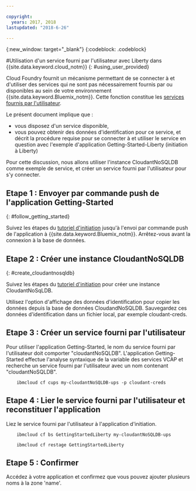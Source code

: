 ```yaml
---

copyright:
  years: 2017, 2018
lastupdated: "2018-6-26"

---
```


{:new_window: target="_blank"}
{:codeblock: .codeblock}

#Utilisation d'un service fourni par l'utilisateur avec Liberty dans {{site.data.keyword.cloud_notm}}
{: #using_user_provided}

Cloud Foundry fournit un mécanisme permettant de se connecter à et d'utiliser des services
qui ne sont pas nécessairement fournis par ou disponibles au sein de votre environnement {{site.data.keyword.Bluemix_notm}}.
Cette fonction constitue les [services fournis par l'utilisateur](https://docs.cloudfoundry.org/devguide/services/user-provided.html).

Le présent document implique que :
  * vous disposez d'un service disponible, 
  * vous pouvez obtenir des données d'identification pour ce service,
et décrit la procédure requise pour se connecter à et utiliser le service en question avec l'exemple d'application
Getting-Started-Liberty (initiation à Liberty)

Pour cette discussion, nous allons utiliser l'instance CloudantNoSQLDB comme exemple de service,
et créer un service fourni par l'utilisateur pour s'y connecter.

## Etape 1 : Envoyer par commande push de l'application Getting-Started 
{: #follow_getting_started}

Suivez les étapes du [tutoriel d'initiation](/docs/runtimes/liberty/getting-started.html) jusqu'à l'envoi par commande push
de l'application à {{site.data.keyword.Bluemix_notm}}. Arrêtez-vous avant la connexion à la base de données.

## Etape 2 : Créer une instance CloudantNoSQLDB 
{: #create_cloudantnosqldb}

Suivez les étapes du [tutoriel d'initiation](/docs/runtimes/liberty/getting-started.html) pour
créer une instance CloudantNoSqLDB. 

Utilisez l'option d'affichage des données d'identification pour copier les données depuis la base de données CloudandNoSQLDB. Sauvegardez ces données d'identification dans un fichier local, par exemple cloudant-creds.

## Etape 3 : Créer un service fourni par l'utilisateur
Pour utiliser l'application Getting-Started,
le nom du service fourni par l'utilisateur doit comporter
"cloudantNoSQLDB".  L'application Getting-Started effectue l'analyse syntaxique
de la variable des services VCAP et recherche un service fourni par l'utilisateur
avec un nom contenant "cloudantNoSQLDB".

        ibmcloud cf cups my-cloudantNoSQLDB-ups -p cloudant-creds

## Etape 4 : Lier le service fourni par l'utilisateur et reconstituer l'application
Liez le service fourni par l'utilisateur à l'application d'initiation.

        ibmcloud cf bs GettingStartedLiberty my-cloudantNoSQLDB-ups

        ibmcloud cf restage GettingStartedLiberty

## Etape 5 : Confirmer
Accédez à votre application et confirmez que vous pouvez
ajouter plusieurs noms à la zone 'name'.
